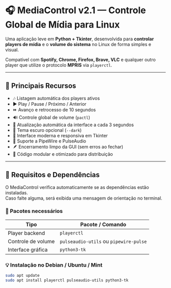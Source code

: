 # 🎧 MediaControl v2.1 — Controle Global de Mídia para Linux

Uma aplicação leve em **Python + Tkinter**, desenvolvida para **controlar players de mídia** e o **volume do sistema** no Linux de forma simples e visual.

Compatível com **Spotify, Chrome, Firefox, Brave, VLC** e qualquer outro player que utilize o protocolo **MPRIS** via `playerctl`.

---

## 🚀 Principais Recursos

- 🎶 Listagem automática dos players ativos
- ▶️ Play / Pause / Próximo / Anterior
- ⏩ Avanço e retrocesso de 10 segundos
- 🔊 Controle global de volume (`pactl`)
- 🔄 Atualização automática da interface a cada 3 segundos
- 🌙 Tema escuro opcional (`--dark`)
- 🧩 Interface moderna e responsiva em Tkinter
- 💬 Suporte a PipeWire e PulseAudio
- 🪶 Encerramento limpo da GUI (sem erros ao fechar)
- 🧱 Código modular e otimizado para distribuição

---

## 🧰 Requisitos e Dependências

O MediaControl verifica automaticamente se as dependências estão instaladas.  
Caso falte alguma, será exibida uma mensagem de orientação no terminal.

### 🔧 Pacotes necessários

| Tipo | Pacote / Comando |
|------|------------------|
| Player backend | `playerctl` |
| Controle de volume | `pulseaudio-utils` ou `pipewire-pulse` |
| Interface gráfica | `python3-tk` |

### 💡 Instalação no Debian / Ubuntu / Mint

```bash
sudo apt update
sudo apt install playerctl pulseaudio-utils python3-tk
```